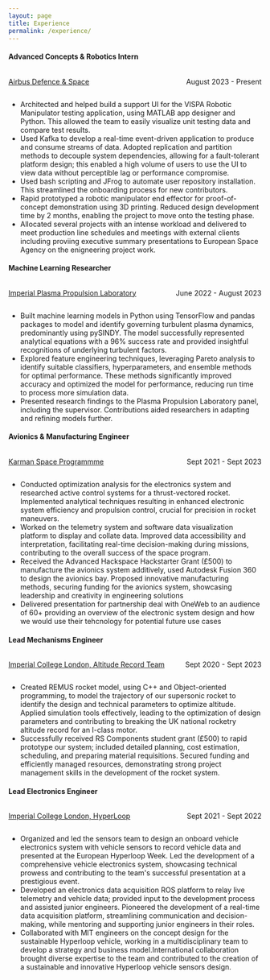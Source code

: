 ```yaml
---
layout: page
title: Experience
permalink: /experience/
---
```


<div class="row d-flex">
<div class="col-md-10">
<div class="mt-3">

<div class="py-4">
<div class="desc">
<h4>Advanced Concepts & Robotics Intern</h4>

<style>
  .container {
    display: flex;
    justify-content: space-between;
  }
</style>

<div class="container">
  <p><a href="https://www.airbus.com/en">Airbus Defence & Space</a></p>
  <p>August 2023 - Present</p>
</div>

<ul>
  <li>Architected and helped build a support UI for the VISPA Robotic Manipulator testing application, using MATLAB app designer and Python. This allowed the team to easily visualize unit testing data and compare test results.</li>
  <li>Used Kafka to develop a real-time event-driven application to produce and consume streams of data. Adopted replication and partition methods to decouple system dependencies, allowing for a fault-tolerant platform design; this enabled a high volume of users to use the UI to view data without perceptible lag or performance compromise.</li>
  <li>Used bash scripting and JFrog to automate user repository installation. This streamlined the onboarding process for new contributors.</li>
  <li>Rapid prototyped a robotic manipulator end effector for proof-of-concept demonstration using 3D printing. Reduced design development time by 2 months, enabling the project to move onto the testing phase.</li>
  <li>Allocated several projects with an intense workload and delivered to meet production line schedules and meetings with external clients including proviing executive summary presentations to European Space Agency on the enigneering project work.</li>
</ul>

<div>
</div>
<div class="py-4">
<div class="desc">
<h4>Machine Learning Researcher</h4>

<style>
  .container {
    display: flex;
    justify-content: space-between;
  }
</style>

<div class="container">
  <p><a href="https://www.imperial.ac.uk/plasma-propulsion-lab/">Imperial Plasma Propulsion Laboratory</a></p>
  <p>June 2022 - August 2023</p>
</div>

<ul>
  <li>Built machine learning models in Python using TensorFlow and pandas packages to model and identify governing turbulent plasma dynamics, predominantly using pySINDY. The model successfully represented analytical equations with a 96% success rate and provided insightful recognitions of underlying turbulent factors.</li>
  
  <li>Explored feature engineering techniques, leveraging Pareto analysis to identify suitable classifiers, hyperparameters, and ensemble methods for optimal performance. These methods significantly improved accuracy and optimized the model for performance, reducing run time to process more simulation data.</li>
  
  <li>Presented research findings to the Plasma Propulsion Laboratory panel, including the supervisor. Contributions aided researchers in adapting and refining models further.</li>
</ul>

<div>
</div>
<div class="py-4">
<div class="desc">
<h4>Avionics & Manufacturing Engineer</h4>

<style>
  .container {
    display: flex;
    justify-content: space-between;
  }
</style>

<div class="container">
  <p><a href="https://www.karmanspace.co.uk/">Karman Space Programmme</a>
  </p>
  <p>Sept 2021 - Sept 2023</p>
</div>

<ul>
  <li>Conducted optimization analysis for the electronics system and researched active control systems for a thrust-vectored rocket. Implemented analytical techniques resulting in enhanced electronic system efficiency and propulsion control, crucial for precision in rocket maneuvers.</li>
  
  <li>Worked on the telemetry system and software data visualization platform to display and collate data. Improved data accessibility and interpretation, facilitating real-time decision-making during missions, contributing to the overall success of the space program.</li>
  
  <li>Received the Advanced Hackspace Hackstarter Grant (£500) to manufacture the avionics system additively, used Autodesk Fusion 360 to design the avionics bay. Proposed innovative manufacturing methods, securing funding for the avionics system, showcasing leadership and creativity in engineering solutions</li>

  <li>Delivered presentation for partnership deal with OneWeb to an audience of 60+ providing an overview of the electronic system design and how we would use their tehcnology for potential future use cases</li>
</ul>

<div>
</div>
<div class="py-4">
<div class="desc">
<h4>Lead Mechanisms Engineer</h4>

<style>
  .container {
    display: flex;
    justify-content: space-between;
  }
</style>

<div class="container">
  <p><a href="https://imperialrocketry.com/">Imperial College London, Altitude Record Team</a>
  </p>
  <p>Sept 2020 - Sept 2023</p>
</div>

<ul>
  <li>Created REMUS rocket model, using C++ and Object-oriented programming, to model the trajectory of our supersonic rocket to identify the design and technical parameters to optimize altitude. Applied simulation tools effectively, leading to the optimization of design parameters and contributing to breaking the UK national rocketry altitude record for an I-class motor.</li>
  
  <li>Successfully received RS Components student grant (£500) to rapid prototype our system; included detailed planning, cost estimation, scheduling, and preparing material requisitions. Secured funding and efficiently managed resources, demonstrating strong project management skills in the development of the rocket system.</li>
  
</ul>

<div>
</div>
<div class="py-4">
<div class="desc">
<h4>Lead Electronics Engineer </h4>

<style>
  .container {
    display: flex;
    justify-content: space-between;
  }
</style>

<div class="container">
  <p><a href="https://imperial-vehicle-design-society5.webnode.co.uk/">Imperial College London, HyperLoop</a>
  </p>
  <p>Sept 2021 - Sept 2022</p>
</div>

<ul>
  <li>Organized and led the sensors team to design an onboard vehicle electronics system with vehicle sensors to record vehicle data and presented at the European Hyperloop Week. Led the development of a comprehensive vehicle electronics system, showcasing technical prowess and contributing to the team's successful presentation at a prestigious event.</li>
  
  <li>Developed an electronics data acquisition ROS platform to relay live telemetry and vehicle data; provided input to the development process and assisted junior engineers. Pioneered the development of a real-time data acquisition platform, streamlining communication and decision-making, while mentoring and supporting junior engineers in their roles.</li>

  <li>Collaborated with MIT engineers on the concept design for the sustainable Hyperloop vehicle, working in a multidisciplinary team to develop a strategy and business model.International collaboration brought diverse expertise to the team and contributed to the creation of a sustainable and innovative Hyperloop vehicle sensors design.
  </li>
  